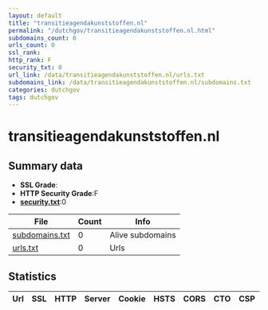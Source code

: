 ```yaml
---
layout: default
title: "transitieagendakunststoffen.nl"
permalink: "/dutchgov/transitieagendakunststoffen.nl.html"
subdomains_count: 0
urls_count: 0
ssl_rank: 
http_rank: F
security_txt: 0
url_link: /data/transitieagendakunststoffen.nl/urls.txt
subdomains_link: /data/transitieagendakunststoffen.nl/subdomains.txt
categories: dutchgov
tags: dutchgov
---
```



# transitieagendakunststoffen.nl
## Summary data


 - **SSL Grade**:
 - **HTTP Security Grade**:F
 - **[security.txt](https://www.digitaleoverheid.nl/nieuws/standaard-security-txt-nu-verplicht-voor-overheid/)**:0


| File       | Count | Info |
|------------|-------|------|
|[subdomains.txt](/DutchGovScope/data/transitieagendakunststoffen.nl/subdomains.txt)|0|Alive subdomains|
|[urls.txt](/DutchGovScope/data/transitieagendakunststoffen.nl/urls.txt)|0|Urls|


## Statistics


| Url | SSL | HTTP | Server | Cookie | HSTS | CORS | CTO | CSP | XFO | XXP | RP |FP| Tech |Title |
|--------|-------|-------|------|------|------|------|------|------|------|------|------|------|------|------|


